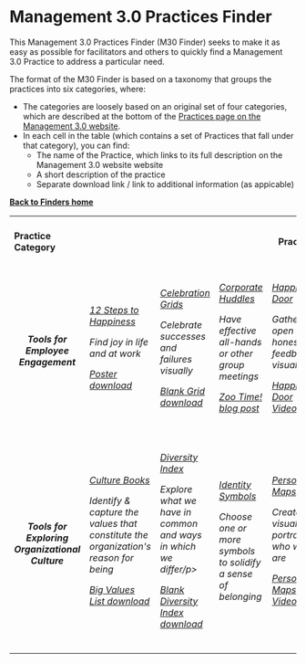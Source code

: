 # Management 3.0 Practices Finder

This Management 3.0 Practices Finder (M30 Finder) seeks to make it as easy as possible for facilitators and others to quickly find a Management 3.0 Practice to address a particular need. 

The format of the M30 Finder is based on a taxonomy that groups the practices into six categories, where:
- The categories are loosely based on an original set of four categories, which are described at the bottom of the [Practices page on the Management 3.0 website](https://management30.com/practice/).
- In each cell in the table (which contains a set of Practices that fall under that category), you can find:
  - The name of the Practice, which links to its full description on the Management 3.0 website website
  - A short description of the practice 
  - Separate download link / link to additional information (as appicable) 
  
**[Back to Finders home](https://gphiliprogers.github.io/finders/)**

<html>
<table>


<tr>
<td>
<h4>Practice Category</h4>
</td>

<td colspan="6" align="center">
<h4>Practices</h4>
</td>
</tr>


<tr>
<td align="center">
<h5>Tools for Employee Engagement</h5>
</td>


<td>
<h6>
<p><a href="https://management30.com/practice/happiness-steps/">12 Steps to Happiness</a></p>
<p>Find joy in life and at work</p>
<p><a href="https://management30.com/download/22948/">Poster download</a></p>
</h6>
</td>

<td>
<h6>
<p><a href="https://management30.com/practice/celebration-grids/">Celebration Grids</a></p>
<p>Celebrate successes and failures visually</p>
<p><a href="https://management30.com/download/22948/">Blank Grid download</a></p>
</h6>
</td>

<td>
<h6>
<p><a href="https://management30.com/practice/corporate-huddles/">Corporate Huddles</a></p>
<p>Have  effective all-hands or other group meetings</p>
<p><a href="https://management30.com/blog/the-all-hands-meeting-or-zoo-time/">Zoo Time! blog post</a></p>
</h6>
</td>

<td>
<h6>
<p><a href="https://management30.com/practice/happiness-door/">Happiness Door</a></p>
<p>Gather open & honest feedback visually</p>
<p><a href="https://youtu.be/jopq0C7dRZo">Happiness Door Video</a></p>
</h6>
</td>

<td>
<h6>
<p><a href="https://management30.com/practice/kudo-cards/">Kudo Cards</a></p>
<p>Express appreciation to colleagues</p>
<p><a href="https://management30.com/practice/kudo-cards/#download">Card deck purchase/download</a></p>
</h6>
</td>


<td>
<h6>
<p><a href="https://management30.com/practice/moving-motivators/">Moving Motivators</a></p>
<p>Express what matters most to us</p>
<p><a href="https://management30.com/practice/moving-motivators/#download">Card deck purchase/download</a></p>
</h6>
</td>





<tr>
<td align="center">
<h5>Tools for Exploring Organizational Culture</h5>
</td>


<td>
<h6>
<p><a href="https://management30.com/practice/culture-books/">Culture Books</a></p>
<p>Identify & capture the values that constitute the organization's reason for being</p>
<p><a href="https://1qjpt15fhlq3xjfpm2utibj1-wpengine.netdna-ssl.com/wp-content/uploads/2019/02/big-value-list-management30.pdf">Big Values List download</a></p>
</h6>
</td>

<td>
<h6>
<p><a href="https://management30.com/practice/diversity-index/">Diversity Index</a></p>
<p>Explore what we have in common and ways in which we differ/p>
<p><a href="https://management30.com/download/36656/">Blank Diversity Index download</a></p>
</h6>
</td>

<td>
<h6>
<p><a href="https://management30.com/practice/identity-symbols/">Identity Symbols</a></p>
<p>Choose one or more symbols to solidify a sense of belonging</p>
</h6>
</td>

<td>
<h6>
<p><a href="https://management30.com/practice/personal-maps/">Personal Maps</a></p>
<p>Create a visual that portrays who we are</p>
<p><a href="https://youtu.be/T9d8w-OG-Fk">Personal Maps Video</a></p>
</h6>
</td>

<td>
<h6>
<p><a href="https://management30.com/practice/value-stories/">Value Stories</a></p>
<p>Surface narratives & themes that create a sense of purpose</p>
<p><a href="https://management30.com/blog/values-exercises-to-build-vision/">Value Exercises to Build Vision in Your Company blog post</a></p>
</h6>
</td>

<td>
<h6>
<p><a href="https://management30.com/practice/work-expo/">Work Expo</a></p>
<p>Use any form of physical or virtual artifacts to show the work you do</p>
<p><a href="https://management30.com/practice/moving-motivators/#download">Work Expo video</a></p>
</h6>
</td>





